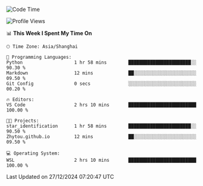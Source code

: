<!--START_SECTION:waka-->
![Code Time](http://img.shields.io/badge/Code%20Time-2%2C158%20hrs%2011%20mins-blue)

![Profile Views](http://img.shields.io/badge/Profile%20Views-2-blue)

📊 **This Week I Spent My Time On** 

```text
🕑︎ Time Zone: Asia/Shanghai

💬 Programming Languages: 
Python                   1 hr 58 mins        ███████████████████████░░   90.30 % 
Markdown                 12 mins             ██░░░░░░░░░░░░░░░░░░░░░░░   09.50 % 
Git Config               0 secs              ░░░░░░░░░░░░░░░░░░░░░░░░░   00.20 % 

🔥 Editors: 
VS Code                  2 hrs 10 mins       █████████████████████████   100.00 % 

🐱‍💻 Projects: 
star_identification      1 hr 58 mins        ███████████████████████░░   90.50 % 
Zhytou.github.io         12 mins             ██░░░░░░░░░░░░░░░░░░░░░░░   09.50 % 

💻 Operating System: 
WSL                      2 hrs 10 mins       █████████████████████████   100.00 % 
```


 Last Updated on 27/12/2024 07:20:47 UTC
<!--END_SECTION:waka-->